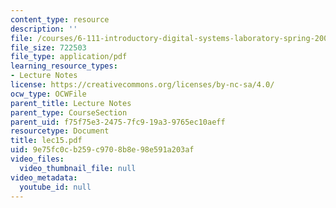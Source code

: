 ```yaml
---
content_type: resource
description: ''
file: /courses/6-111-introductory-digital-systems-laboratory-spring-2006/9e75fc0cb259c9708b8e98e591a203af_lec15.pdf
file_size: 722503
file_type: application/pdf
learning_resource_types:
- Lecture Notes
license: https://creativecommons.org/licenses/by-nc-sa/4.0/
ocw_type: OCWFile
parent_title: Lecture Notes
parent_type: CourseSection
parent_uid: f75f75e3-2475-7fc9-19a3-9765ec10aeff
resourcetype: Document
title: lec15.pdf
uid: 9e75fc0c-b259-c970-8b8e-98e591a203af
video_files:
  video_thumbnail_file: null
video_metadata:
  youtube_id: null
---
```

